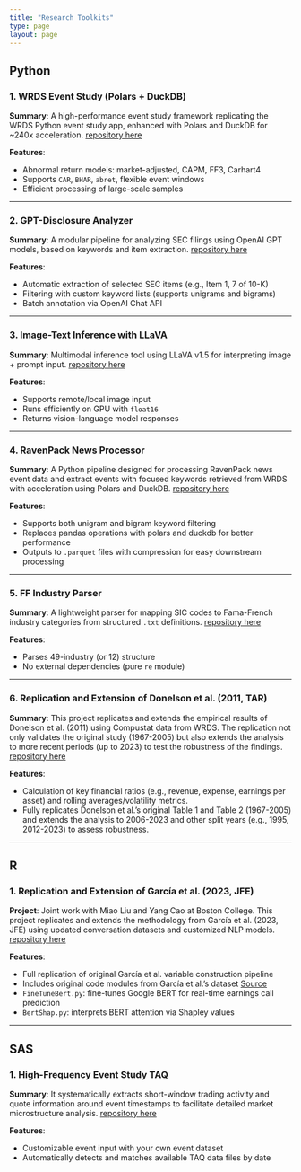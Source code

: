 ```yaml
---
title: "Research Toolkits"
type: page
layout: page
---
```


## Python

### 1. WRDS Event Study (Polars + DuckDB)
**Summary**: A high-performance event study framework replicating the WRDS Python event study app, enhanced with Polars and DuckDB for ~240x acceleration. [repository here](https://github.com/Chihche-Liew/Event-Study-Polars)  

**Features**:

- Abnormal return models: market-adjusted, CAPM, FF3, Carhart4  
- Supports `CAR`, `BHAR`, `abret`, flexible event windows  
- Efficient processing of large-scale samples

---

### 2. GPT-Disclosure Analyzer
**Summary**: A modular pipeline for analyzing SEC filings using OpenAI GPT models, based on keywords and item extraction. [repository here](https://github.com/Chihche-Liew/GPT-Disclosure-Analyzer)  

**Features**:

- Automatic extraction of selected SEC items (e.g., Item 1, 7 of 10-K)  
- Filtering with custom keyword lists (supports unigrams and bigrams)  
- Batch annotation via OpenAI Chat API

---

### 3. Image-Text Inference with LLaVA
**Summary**: Multimodal inference tool using LLaVA v1.5 for interpreting image + prompt input. [repository here](https://github.com/Chihche-Liew/Image-Text-Inference-LLaVA)  

**Features**:

- Supports remote/local image input  
- Runs efficiently on GPU with `float16`  
- Returns vision-language model responses

---

### 4. RavenPack News Processor

**Summary**: A Python pipeline designed for processing RavenPack news event data and extract events with focused keywords retrieved from WRDS with acceleration using Polars and DuckDB. [repository here](https://github.com/Chihche-Liew/RavenPack-News-Processor)

**Features**:

- Supports both unigram and bigram keyword filtering
- Replaces pandas operations with polars and duckdb for better performance
- Outputs to `.parquet` files with compression for easy downstream processing

---

### 5. FF Industry Parser

**Summary**: A lightweight parser for mapping SIC codes to Fama-French industry categories from structured `.txt` definitions. [repository here](https://github.com/Chihche-Liew/FF-Industry-Parser)  

**Features**:

- Parses 49-industry (or 12) structure  
- No external dependencies (pure `re` module) 

---

### 6. Replication and Extension of Donelson et al. (2011, TAR)

**Summary**: This project replicates and extends the empirical results of Donelson et al. (2011) using Compustat data from WRDS. The replication not only validates the original study (1967-2005) but also extends the analysis to more recent periods (up to 2023) to test the robustness of the findings. [repository here](https://github.com/Chihche-Liew/Changes-over-Time-Replication-and-Extension)

**Features**:

- Calculation of key financial ratios (e.g., revenue, expense, earnings per asset) and rolling averages/volatility metrics.
- Fully replicates Donelson et al.’s original Table 1 and Table 2 (1967-2005) and extends the analysis to 2006-2023 and other split years (e.g., 1995, 2012-2023) to assess robustness.

---

## R

### 1. Replication and Extension of García et al. (2023, JFE)

**Project**: Joint work with Miao Liu and Yang Cao at Boston College. This project replicates and extends the methodology from García et al. (2023, JFE) using updated conversation datasets and customized NLP models. [repository here](https://github.com/Chihche-Liew/The-Color-of-Finance-Words-Replication-and-Optimization)

**Features**:

- Full replication of original García et al. variable construction pipeline  
- Includes original code modules from García et al.’s dataset [Source](https://leeds-faculty.colorado.edu/garcia/data.html)  
- `FineTuneBert.py`: fine-tunes Google BERT for real-time earnings call prediction  
- `BertShap.py`: interprets BERT attention via Shapley values

---

## SAS 

### 1. High-Frequency Event Study TAQ

**Summary**: It systematically extracts short-window trading activity and quote information around event timestamps to facilitate detailed market microstructure analysis. [repository here](https://github.com/Chihche-Liew/High-Frequency-Event-Study-TAQ)

**Features**:

- Customizable event input with your own event dataset
- Automatically detects and matches available TAQ data files by date